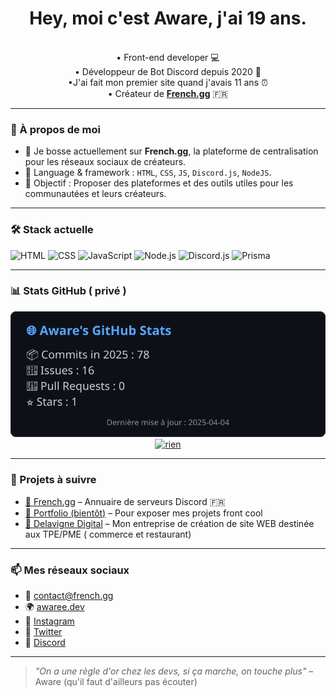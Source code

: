 <h1 align="center">Hey, moi c'est Aware, j'ai 19 ans.</h1>

<p align="center">
  <br>• Front-end developer 💻 
  <br>• Développeur de Bot Discord depuis 2020 📡
  <br>•J'ai fait mon premier site quand j'avais 11 ans ⏰
  <br>• Créateur de <a href="https://french.gg" target="_blank"><b>French.gg</b></a> 🇫🇷
</p>

---

### 🧠 À propos de moi

- 🔭 Je bosse actuellement sur **French.gg**, la plateforme de centralisation pour les réseaux sociaux de créateurs.
- 💬 Language & framework : `HTML`, `CSS`, `JS`, `Discord.js`, `NodeJS`.
- 🎯 Objectif : Proposer des plateformes et des outils utiles pour les communautées et leurs créateurs.

---

### 🛠️ Stack actuelle

![HTML](https://img.shields.io/badge/-HTML5-E34F26?style=flat&logo=html5&logoColor=white)
![CSS](https://img.shields.io/badge/-CSS3-1572B6?style=flat&logo=css3)
![JavaScript](https://img.shields.io/badge/-JavaScript-F7DF1E?style=flat&logo=javascript&logoColor=black)
![Node.js](https://img.shields.io/badge/-Node.js-339933?style=flat&logo=node.js)
![Discord.js](https://img.shields.io/badge/-Discord.js-5865F2?style=flat&logo=discord)
![Prisma](https://img.shields.io/badge/-Prisma-2D3748?style=flat&logo=prisma)

---

### 📊 Stats GitHub ( privé )

<p align="center">
  <img src="./assets/github-stats.svg" alt="Stats GitHub privées" />
  <a href=""><img src="https://komarev.com/ghpvc/?username=flav-code&style=for-the-badge" alt="rien"/></a>
</p>

---

### 🚀 Projets à suivre

- [🔗 French.gg](https://french.gg/serveurs) – Annuaire de serveurs Discord 🇫🇷
- [🎨 Portfolio (bientôt)](https://awaree.dev) – Pour exposer mes projets front cool
- [💼 Delavigne Digital](https://delavigne-digital.fr) – Mon entreprise de création de site WEB destinée aux TPE/PME ( commerce et restaurant)

---

### 📫 Mes réseaux sociaux 

- 💌 contact@french.gg  
- 🌍 [awaree.dev](https://awaree.dev)
- 📸 [Instagram](https://instagram.com/eliottdlv)  
- 🐤 [Twitter](https://x.com/awareeee_) 
- 💬 [Discord](https://discord.gg/kEUEzkud6v)

---

> *"On a une règle d'or chez les devs, si ça marche, on touche plus"* – Aware (qu'il faut d'ailleurs pas écouter)

